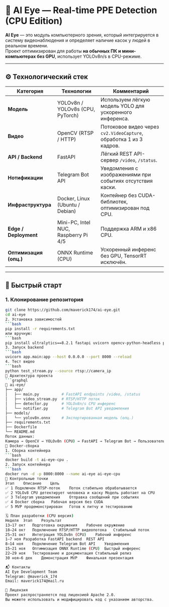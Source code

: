 # 🧠 AI Eye — Real-time PPE Detection (CPU Edition)

**AI Eye** — это модуль компьютерного зрения, который интегрируется в систему видеонаблюдения и определяет наличие касок у людей в реальном времени.  
Проект оптимизирован для работы **на обычных ПК и мини-компьютерах без GPU**, использует YOLOv8n/s в CPU-режиме.

---

## ⚙️ Технологический стек

| Категория | Технологии | Комментарий |
|------------|-------------|-------------|
| **Модель** | YOLOv8n / YOLOv8s (CPU, PyTorch) | Используем лёгкую модель YOLO для ускоренного инференса. |
| **Видео** | OpenCV (RTSP / HTTP) | Потоковое видео через `cv2.VideoCapture`, обработка 1 из 3 кадров. |
| **API / Backend** | FastAPI | Лёгкий REST API-сервер `/video`, `/status`. |
| **Нотификации** | Telegram Bot API | Уведомления с изображениями при событиях отсутствия каски. |
| **Инфраструктура** | Docker, Linux (Ubuntu / Debian) | Контейнер без CUDA-библиотек, оптимизирован под CPU. |
| **Edge / Deployment** | Mini-PC, Intel NUC, Raspberry Pi 4/5 | Поддержка ARM и x86 CPU. |
| **Оптимизация (опц.)** | ONNX Runtime (CPU) | Ускоренный инференс без GPU, TensorRT исключён. |

---

## 🚀 Быстрый старт

### 1. Клонирование репозитория
```bash
git clone https://github.com/maverick174/ai-eye.git
cd ai-eye
2. Установка зависимостей
```bash
pip install -r requirements.txt
или вручную:
```bash
pip install ultralytics==8.2.1 fastapi uvicorn opencv-python-headless python-telegram-bot onnxruntime
3. Запуск backend
```bash
uvicorn app.main:app --host 0.0.0.0 --port 8000 --reload
4. Тест видео
```bash
python test_stream.py --source rtsp://camera_ip
🧩 Архитектура проекта
```graphql
📂 ai-eye/
├── app/
│   ├── main.py          # FastAPI endpoints /video, /status
│   ├── video_stream.py  # RTSP/HTTP поток
│   ├── detector.py      # YOLOv8n/s CPU инференс
│   └── notifier.py      # Telegram Bot API уведомления
├── models/
│   └── yolov8n.onnx     # Экспортированная модель (опц.)
├── requirements.txt
├── Dockerfile
└── README.md
Поток данных:
Камера → OpenCV → YOLOv8n (CPU) → FastAPI → Telegram Bot → Пользователь
🧱 Docker-сборка
1. Сборка контейнера
```bash
docker build -t ai-eye-cpu .
2. Запуск контейнера
```bash
docker run -d -p 8000:8000 --name ai-eye ai-eye-cpu
🧠 Контрольные точки
Этап	Описание	Цель
✅ 1	Подключен RTSP-поток	Поток стабильно обрабатывается
✅ 2	YOLOv8 CPU детектирует человека и каску	Модель работает на CPU
✅ 3	Telegram уведомления	Отправка сообщений при событиях
✅ 4	Docker сборка	Рабочая версия без CUDA
✅ 5	MVP продемонстрирован	Готов к питчу и тестированию

🗓 План разработки (CPU версия)
Неделя	Этап	Результат
13–17 окт	Подготовка окружения	Рабочее окружение
18–24 окт	Подключение RTSP/HTTP видеопотока	Стабильный поток
25–31 окт	Интеграция YOLOv8n (CPU)	Рабочий инференс
1–7 ноя	Разработка FastAPI backend	REST API
8–14 ноя	Подключение Telegram Bot API	Уведомления
15–21 ноя	Оптимизация ONNX Runtime (CPU)	Быстрый инференс
22–29 ноя	Тестирование и документация	Стабильный релиз
30 ноя–6 дек	Демонстрация MVP	Финальная презентация

📬 Контакты
AI Eye Development Team
Telegram: @maverick_174
Email: maverick174@mail.ru

🪪 Лицензия
Проект распространяется под лицензией Apache 2.0.
Вы можете использовать и модифицировать код с указанием авторства.
